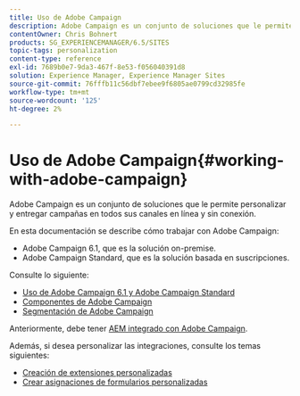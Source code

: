 ```yaml
---
title: Uso de Adobe Campaign
description: Adobe Campaign es un conjunto de soluciones que le permite personalizar y entregar campañas en todos sus canales en línea y sin conexión.
contentOwner: Chris Bohnert
products: SG_EXPERIENCEMANAGER/6.5/SITES
topic-tags: personalization
content-type: reference
exl-id: 7689b0e7-9da3-467f-8e53-f056040391d8
solution: Experience Manager, Experience Manager Sites
source-git-commit: 76fffb11c56dbf7ebee9f6805ae0799cd32985fe
workflow-type: tm+mt
source-wordcount: '125'
ht-degree: 2%

---
```


# Uso de Adobe Campaign{#working-with-adobe-campaign}

Adobe Campaign es un conjunto de soluciones que le permite personalizar y entregar campañas en todos sus canales en línea y sin conexión.

En esta documentación se describe cómo trabajar con Adobe Campaign:

* Adobe Campaign 6.1, que es la solución on-premise.
* Adobe Campaign Standard, que es la solución basada en suscripciones.

Consulte lo siguiente:

* [Uso de Adobe Campaign 6.1 y Adobe Campaign Standard](/help/sites-classic-ui-authoring/classic-personalization-ac-campaign.md)
* [Componentes de Adobe Campaign](/help/sites-classic-ui-authoring/classic-personalization-ac-components.md)
* [Segmentación de Adobe Campaign](/help/sites-classic-ui-authoring/classic-personalization-ac-target.md)

Anteriormente, debe tener [AEM integrado con Adobe Campaign](/help/sites-administering/campaign.md).

Además, si desea personalizar las integraciones, consulte los temas siguientes:

* [Creación de extensiones personalizadas](/help/sites-developing/extending-campaign-extensions.md)
* [Crear asignaciones de formularios personalizadas](/help/sites-developing/extending-campaign-form-mapping.md)
